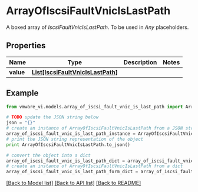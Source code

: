 # ArrayOfIscsiFaultVnicIsLastPath

A boxed array of *IscsiFaultVnicIsLastPath*. To be used in *Any* placeholders. 

## Properties
Name | Type | Description | Notes
------------ | ------------- | ------------- | -------------
**value** | [**List[IscsiFaultVnicIsLastPath]**](IscsiFaultVnicIsLastPath.md) |  | 

## Example

```python
from vmware_vi.models.array_of_iscsi_fault_vnic_is_last_path import ArrayOfIscsiFaultVnicIsLastPath

# TODO update the JSON string below
json = "{}"
# create an instance of ArrayOfIscsiFaultVnicIsLastPath from a JSON string
array_of_iscsi_fault_vnic_is_last_path_instance = ArrayOfIscsiFaultVnicIsLastPath.from_json(json)
# print the JSON string representation of the object
print ArrayOfIscsiFaultVnicIsLastPath.to_json()

# convert the object into a dict
array_of_iscsi_fault_vnic_is_last_path_dict = array_of_iscsi_fault_vnic_is_last_path_instance.to_dict()
# create an instance of ArrayOfIscsiFaultVnicIsLastPath from a dict
array_of_iscsi_fault_vnic_is_last_path_form_dict = array_of_iscsi_fault_vnic_is_last_path.from_dict(array_of_iscsi_fault_vnic_is_last_path_dict)
```
[[Back to Model list]](../README.md#documentation-for-models) [[Back to API list]](../README.md#documentation-for-api-endpoints) [[Back to README]](../README.md)


